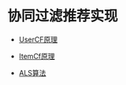 # 协同过滤推荐实现 

- [UserCF原理](http://blog.csdn.net/u012050154/article/details/52268057)

- [ItemCf原理](http://blog.csdn.net/u012050154/article/details/52267712)

- [ALS算法](https://zhuanlan.zhihu.com/p/47584486)
